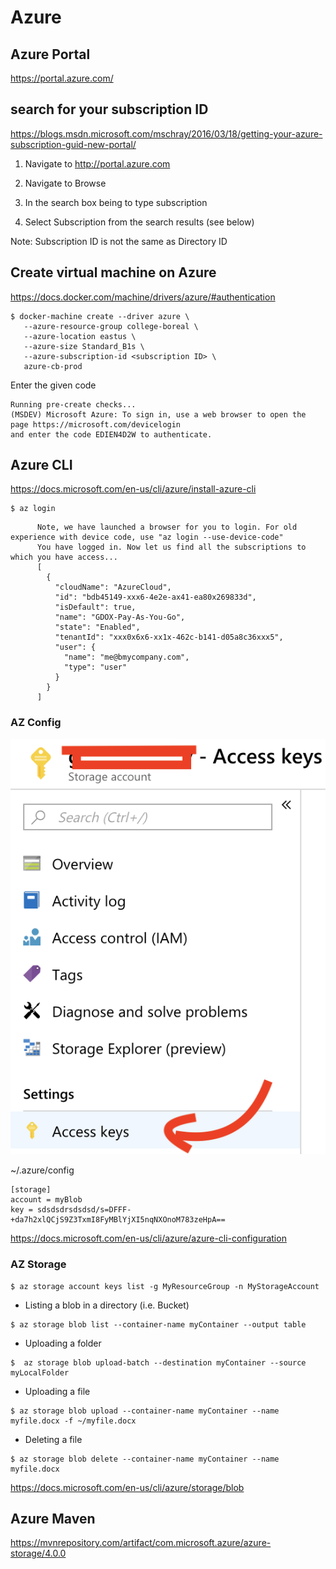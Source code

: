 # Azure

## Azure Portal

https://portal.azure.com/


## search for your subscription ID

https://blogs.msdn.microsoft.com/mschray/2016/03/18/getting-your-azure-subscription-guid-new-portal/

1. Navigate to http://portal.azure.com

2. Navigate to Browse

3. In the search box being to type subscription

4. Select Subscription from the search results (see below)

Note: Subscription ID is not the same as Directory ID


## Create virtual machine on Azure

https://docs.docker.com/machine/drivers/azure/#authentication

```
$ docker-machine create --driver azure \
   --azure-resource-group college-boreal \
   --azure-location eastus \
   --azure-size Standard_B1s \
   --azure-subscription-id <subscription ID> \
   azure-cb-prod
```

Enter the given code

```
Running pre-create checks...
(MSDEV) Microsoft Azure: To sign in, use a web browser to open the page https://microsoft.com/devicelogin
and enter the code EDIEN4D2W to authenticate.
```

## Azure CLI

https://docs.microsoft.com/en-us/cli/azure/install-azure-cli

```
$ az login
```
          Note, we have launched a browser for you to login. For old experience with device code, use "az login --use-device-code"
          You have logged in. Now let us find all the subscriptions to which you have access...
          [
            {
              "cloudName": "AzureCloud",
              "id": "bdb45149-xxx6-4e2e-ax41-ea80x269833d",
              "isDefault": true,
              "name": "GDOX-Pay-As-You-Go",
              "state": "Enabled",
              "tenantId": "xxx0x6x6-xx1x-462c-b141-d05a8c36xxx5",
              "user": {
                "name": "me@bmycompany.com",
                "type": "user"
              }
            }
          ]

### AZ Config

![alt tag](./AccessKeys.png)

~/.azure/config

```
[storage]
account = myBlob
key = sdsdsdrsdsdsd/s=DFFF-+da7h2xlQCjS9Z3TxmI8FyMBlYjXI5nqNXOnoM783zeHpA==

```

https://docs.microsoft.com/en-us/cli/azure/azure-cli-configuration

### AZ Storage


```
$ az storage account keys list -g MyResourceGroup -n MyStorageAccount
```

* Listing a blob in a directory (i.e. Bucket)

```
$ az storage blob list --container-name myContainer --output table
```

* Uploading a folder

```
$  az storage blob upload-batch --destination myContainer --source myLocalFolder
```

* Uploading a file

```
$ az storage blob upload --container-name myContainer --name myfile.docx -f ~/myfile.docx
```

* Deleting a file

```
$ az storage blob delete --container-name myContainer --name myfile.docx
```

https://docs.microsoft.com/en-us/cli/azure/storage/blob


## Azure Maven

https://mvnrepository.com/artifact/com.microsoft.azure/azure-storage/4.0.0
